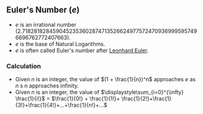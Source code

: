 ## Euler's Number ($e$) 
* $e$ is an irrational number (2.71828182845904523536028747135266249775724709369995957496696762772407663).
* $e$ is the base of Natural Logarithms.
* $e$ is often called Euler's number after [Leonhard Euler](https://en.wikipedia.org/wiki/Leonhard_Euler).


### Calculation
* Given $n$ is an integer, the value of $(1 + \frac{1}{n})^n$ approaches $e$ as $n$ s n approaches infinity.
* Given $n$ is an integer, the value of $\displaystyle\sum_{i=0}^{\infty} \frac{1}{i!}$ = $\frac{1}{0!} + \frac{1}{1!}+ \frac{1}{2!}+\frac{1}{3!}+\frac{1}{4!}+...+\frac{1}{n!}+...$

